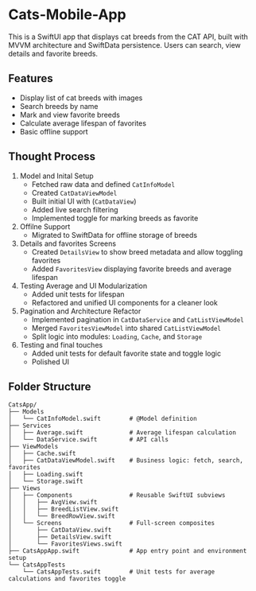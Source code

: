 # Cats-Mobile-App

This is a SwiftUI app that displays cat breeds from the CAT API,
built with MVVM architecture and SwiftData persistence.
Users can search, view details and favorite breeds.

## Features

- Display list of cat breeds with images
- Search breeds by name
- Mark and view favorite breeds
- Calculate average lifespan of favorites
- Basic offline support

## Thought Process

1. Model and Inital Setup
   - Fetched raw data and defined `CatInfoModel`
   - Created `CatDataViewModel`
   - Built initial UI with (`CatDataView`)
   - Added live search filtering
   - Implemented toggle for marking breeds as favorite
2. Offilne Support
   - Migrated to SwiftData for offline storage of breeds
3. Details and favorites Screens
   - Created `DetailsView` to show breed metadata and allow toggling favorites
   - Added `FavoritesView` displaying favorite breeds and average lifespan
4. Testing Average and UI Modularization
   - Added unit tests for lifespan
   - Refactored and unified UI components for a cleaner look
5. Pagination and Architecture Refactor 
   - Implemented pagination in `CatDataService` and `CatListViewModel`
   - Merged `FavoritesViewModel` into shared `CatListViewModel`
   - Split logic into modules: `Loading`, `Cache`, and `Storage`
6. Testing and final touches
   - Added unit tests for default favorite state and toggle logic
   - Polished UI

## Folder Structure

```
CatsApp/
├── Models
│   └── CatInfoModel.swift        # @Model definition
├── Services
│   ├── Average.swift             # Average lifespan calculation
│   └── DataService.swift         # API calls
├── ViewModels
│   ├── Cache.swift
│   ├── CatDataViewModel.swift    # Business logic: fetch, search, favorites
│   ├── Loading.swift
│   └── Storage.swift
├── Views
│   ├── Components                # Reusable SwiftUI subviews
│   │   ├── AvgView.swift
│   │   ├── BreedListView.swift 
│   │   └── BreedRowView.swift
│   └── Screens                   # Full-screen composites
│       ├── CatDataView.swift
│       ├── DetailsView.swift
│       └── FavoritesViews.swift
├── CatsAppApp.swift              # App entry point and environment setup
└── CatsAppTests                  
    └── CatsAppTests.swift        # Unit tests for average calculations and favorites toggle
```


